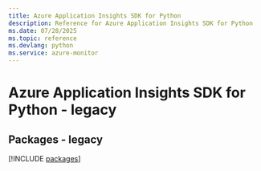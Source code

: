 ```yaml
---
title: Azure Application Insights SDK for Python
description: Reference for Azure Application Insights SDK for Python
ms.date: 07/28/2025
ms.topic: reference
ms.devlang: python
ms.service: azure-monitor
---
```

# Azure Application Insights SDK for Python - legacy
## Packages - legacy
[!INCLUDE [packages](application-insights-index.md)]